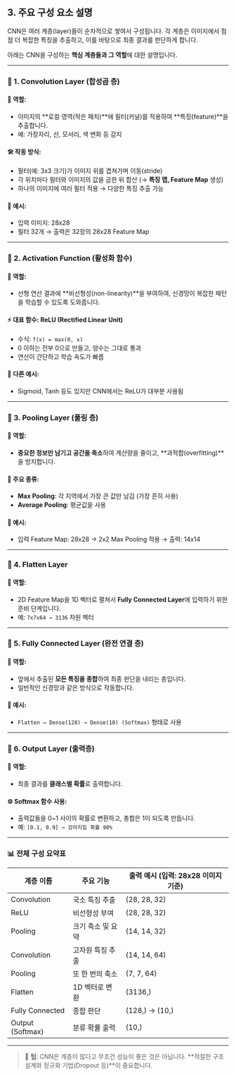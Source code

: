 ## 3. 주요 구성 요소 설명

CNN은 여러 계층(layer)들이 순차적으로 쌓여서 구성됩니다. 각 계층은 이미지에서 점점 더 복잡한 특징을 추출하고, 이를 바탕으로 최종 결과를 판단하게 합니다.

아래는 CNN을 구성하는 **핵심 계층들과 그 역할**에 대한 설명입니다.

---

### 🔹 1. Convolution Layer (합성곱 층)

#### 🧩 역할:
- 이미지의 **로컬 영역(작은 패치)**에 필터(커널)를 적용하여 **특징(feature)**을 추출합니다.
- 예: 가장자리, 선, 모서리, 색 변화 등 감지

#### 🛠️ 작동 방식:
- 필터(예: 3x3 크기)가 이미지 위를 겹쳐가며 이동(stride)
- 각 위치마다 필터와 이미지의 값을 곱한 뒤 합산 (→ **특징 맵, Feature Map** 생성)
- 하나의 이미지에 여러 필터 적용 → 다양한 특징 추출 가능

#### 📌 예시:
- 입력 이미지: 28x28
- 필터 32개 → 출력은 32장의 28x28 Feature Map

---

### 🔹 2. Activation Function (활성화 함수)

#### 🧩 역할:
- 선형 연산 결과에 **비선형성(non-linearity)**을 부여하여, 신경망이 복잡한 패턴을 학습할 수 있도록 도와줍니다.

#### ⚡ 대표 함수: **ReLU (Rectified Linear Unit)**
- 수식: `f(x) = max(0, x)`
- 0 이하는 전부 0으로 만들고, 양수는 그대로 통과
- 연산이 간단하고 학습 속도가 빠름

#### 🧠 다른 예시:
- Sigmoid, Tanh 등도 있지만 CNN에서는 ReLU가 대부분 사용됨

---

### 🔹 3. Pooling Layer (풀링 층)

#### 🧩 역할:
- **중요한 정보만 남기고 공간을 축소**하여 계산량을 줄이고, **과적합(overfitting)**을 방지합니다.

#### 🧪 주요 종류:
- **Max Pooling**: 각 지역에서 가장 큰 값만 남김 (가장 흔히 사용)
- **Average Pooling**: 평균값을 사용

#### 📌 예시:
- 입력 Feature Map: 28x28 → 2x2 Max Pooling 적용 → 출력: 14x14

---

### 🔹 4. Flatten Layer

#### 🧩 역할:
- 2D Feature Map을 1D 벡터로 펼쳐서 **Fully Connected Layer**에 입력하기 위한 준비 단계입니다.
- 예: `7x7x64 → 3136` 차원 벡터

---

### 🔹 5. Fully Connected Layer (완전 연결 층)

#### 🧩 역할:
- 앞에서 추출된 **모든 특징을 종합**하여 최종 판단을 내리는 층입니다.
- 일반적인 신경망과 같은 방식으로 작동합니다.

#### 🧠 예시:
- `Flatten → Dense(128) → Dense(10) (Softmax)` 형태로 사용

---

### 🔹 6. Output Layer (출력층)

#### 🧩 역할:
- 최종 결과를 **클래스별 확률**로 출력합니다.

#### ⚙️ Softmax 함수 사용:
- 출력값들을 0~1 사이의 확률로 변환하고, 총합은 1이 되도록 만듭니다.
- 예: `[0.1, 0.9] → 강아지일 확률 90%`

---

### 📊 전체 구성 요약표

| 계층 이름 | 주요 기능 | 출력 예시 (입력: 28x28 이미지 기준) |
|-----------|-----------|-------------------------------------|
| Convolution | 국소 특징 추출 | (28, 28, 32) |
| ReLU | 비선형성 부여 | (28, 28, 32) |
| Pooling | 크기 축소 및 요약 | (14, 14, 32) |
| Convolution | 고차원 특징 추출 | (14, 14, 64) |
| Pooling | 또 한 번의 축소 | (7, 7, 64) |
| Flatten | 1D 벡터로 변환 | (3136,) |
| Fully Connected | 종합 판단 | (128,) → (10,) |
| Output (Softmax) | 분류 확률 출력 | (10,) |

---

> 📝 **팁**: CNN은 계층이 많다고 무조건 성능이 좋은 것은 아닙니다. **적절한 구조 설계와 정규화 기법(Dropout 등)**이 중요합니다.
